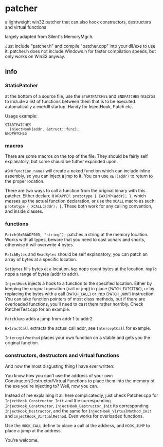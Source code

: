 # patcher
a lightweight win32 patcher that can also hook constructors, destructors and virtual functions

largely adapted from Silent's MemoryMgr.h.

Just include "patcher.h" and compile "patcher.cpp" into your dll/exe to use it. patcher.h does not include Windows.h for faster compilation speeds, but only works on Win32 anyway.

## info

### StaticPatcher

at the bottom of a source file, use the `STARTPATCHES` and `ENDPATCHES` macros to include a list of functions between them that is to be executed automatically a exe/dll startup. Handy for InjectHook, Patch etc.

Usage example:

    STARTPATCHES
      InjectHook(addr, &struct::func);
    ENDPATCHES

### macros

There are some macros on the top of the file. They should be fairly self explanatory, but some should be futher expanded upon.

`ASM(function_name)` will create a naked function which can include inline assembly, so you can inject a jmp to it. You can use `RET(addr)` to return to the proper location.

There are two ways to call a function from the original binary with this patcher. Either declare it `WRAPPER prototype { EAXJMP(addr); }`, which messes up the actual function declaration, or use the `XCALL` macro as such: `prototype { XCALL(addr); }`. These both work for any calling convention, and inside classes.

### functions

`Patch(0xBAADF00D, "string");` patches a string at the memory location. Works with all types, beware that you need to cast uchars and shorts, otherwise it will overwrite 4 bytes.

`PatchBytes` and `ReadBytes` should be self explanatory, you can patch an array of bytes at a specific location.

`SetBytes` fills bytes at a location. `Nop` nops count bytes at the location. `NopTo` nops a range of bytes (addr to addr).

`InjectHook` injects a hook to a function to the specified location. Either by keeping the original operation (call or jmp) in place (`PATCH_EXISTING`), or by replacing the bytes with a call (`PATCH_CALL`) or jmp (`PATCH_JUMP`) instruction. You can take function pointers of most class methods, but if there are overloaded functions, you'll need to cast them rather horribly. Check PatcherTest.cpp for an example.

`PatchJump` adds a jump from addr 1 to addr2.

`ExtractCall` extracts the actual call addr, see `InterceptCall` for example.

`InterceptVmethod` places your own function on a vtable and gets you the original function.

### constructors, destructors and virtual functions

And now the most disgusting thing I have ever written:

You know how you can't use the address of your own Constructor/Destructor/Virtual Functions to place them into the memory of the exe you're injecting to? Well, now you can.

Instead of me explaining it all here complicatedly, just check Patcher.cpp for `InjectHook_Constructor_Init` and the corresponding `InjectHook_Constructor`, `InjectHook_Destructor_Init` its corresponding `InjectHook_Destructor`, and the same for `InjectHook_VirtualMethod_Init` and `InjectHook_VirtualMethod`. Even works for overloaded functions.

Use the `HOOK_CALL` define to place a call at the address, and `HOOK_JUMP` to place a jump at the address.

You're welcome.
